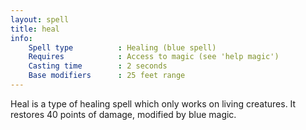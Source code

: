 ```yaml
---
layout: spell
title: heal
info:
    Spell type          : Healing (blue spell)
    Requires            : Access to magic (see 'help magic')
    Casting time        : 2 seconds
    Base modifiers      : 25 feet range
---
```


Heal is a type of healing spell which only works on living creatures.  It 
restores 40 points of damage, modified by blue magic.

